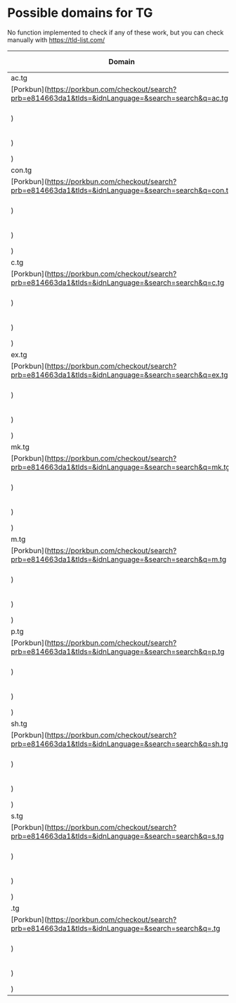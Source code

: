 # Possible domains for TG

No function implemented to check if any of these work, but you can check manually with https://tld-list.com/

| Domain | Porkbun | NameCheap | Google Domains |
|---|---|---|---|
| ac.tg | [Porkbun](https://porkbun.com/checkout/search?prb=e814663da1&tlds=&idnLanguage=&search=search&q=ac.tg) | [Namecheap](https://www.namecheap.com/domains/registration/results/?domain=ac.tg) | [Google](https://domains.google.com/registrar/search?searchTerm=ac.tg) |
| con.tg | [Porkbun](https://porkbun.com/checkout/search?prb=e814663da1&tlds=&idnLanguage=&search=search&q=con.tg) | [Namecheap](https://www.namecheap.com/domains/registration/results/?domain=con.tg) | [Google](https://domains.google.com/registrar/search?searchTerm=con.tg) |
| c.tg | [Porkbun](https://porkbun.com/checkout/search?prb=e814663da1&tlds=&idnLanguage=&search=search&q=c.tg) | [Namecheap](https://www.namecheap.com/domains/registration/results/?domain=c.tg) | [Google](https://domains.google.com/registrar/search?searchTerm=c.tg) |
| ex.tg | [Porkbun](https://porkbun.com/checkout/search?prb=e814663da1&tlds=&idnLanguage=&search=search&q=ex.tg) | [Namecheap](https://www.namecheap.com/domains/registration/results/?domain=ex.tg) | [Google](https://domains.google.com/registrar/search?searchTerm=ex.tg) |
| mk.tg | [Porkbun](https://porkbun.com/checkout/search?prb=e814663da1&tlds=&idnLanguage=&search=search&q=mk.tg) | [Namecheap](https://www.namecheap.com/domains/registration/results/?domain=mk.tg) | [Google](https://domains.google.com/registrar/search?searchTerm=mk.tg) |
| m.tg | [Porkbun](https://porkbun.com/checkout/search?prb=e814663da1&tlds=&idnLanguage=&search=search&q=m.tg) | [Namecheap](https://www.namecheap.com/domains/registration/results/?domain=m.tg) | [Google](https://domains.google.com/registrar/search?searchTerm=m.tg) |
| p.tg | [Porkbun](https://porkbun.com/checkout/search?prb=e814663da1&tlds=&idnLanguage=&search=search&q=p.tg) | [Namecheap](https://www.namecheap.com/domains/registration/results/?domain=p.tg) | [Google](https://domains.google.com/registrar/search?searchTerm=p.tg) |
| sh.tg | [Porkbun](https://porkbun.com/checkout/search?prb=e814663da1&tlds=&idnLanguage=&search=search&q=sh.tg) | [Namecheap](https://www.namecheap.com/domains/registration/results/?domain=sh.tg) | [Google](https://domains.google.com/registrar/search?searchTerm=sh.tg) |
| s.tg | [Porkbun](https://porkbun.com/checkout/search?prb=e814663da1&tlds=&idnLanguage=&search=search&q=s.tg) | [Namecheap](https://www.namecheap.com/domains/registration/results/?domain=s.tg) | [Google](https://domains.google.com/registrar/search?searchTerm=s.tg) |
| .tg | [Porkbun](https://porkbun.com/checkout/search?prb=e814663da1&tlds=&idnLanguage=&search=search&q=.tg) | [Namecheap](https://www.namecheap.com/domains/registration/results/?domain=.tg) | [Google](https://domains.google.com/registrar/search?searchTerm=.tg) |
